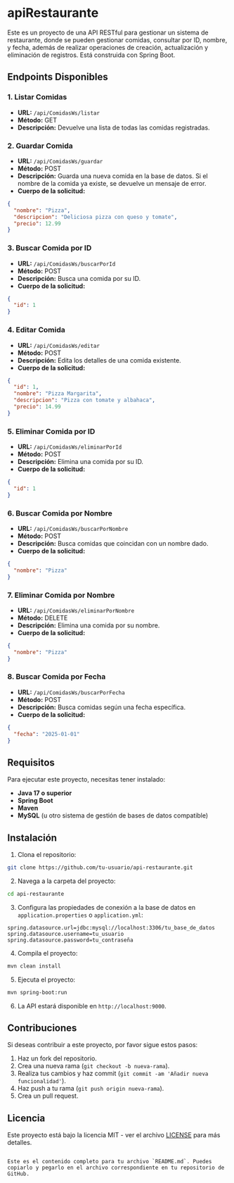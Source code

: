 # apiRestaurante
  

Este es un proyecto de una API RESTful para gestionar un sistema de restaurante, donde se pueden gestionar comidas, consultar por ID, nombre, y fecha, además de realizar operaciones de creación, actualización y eliminación de registros. Está construida con Spring Boot.

## Endpoints Disponibles

### 1. Listar Comidas
- **URL:** `/api/ComidasWs/listar`
- **Método:** GET
- **Descripción:** Devuelve una lista de todas las comidas registradas.

### 2. Guardar Comida
- **URL:** `/api/ComidasWs/guardar`
- **Método:** POST
- **Descripción:** Guarda una nueva comida en la base de datos. Si el nombre de la comida ya existe, se devuelve un mensaje de error.
- **Cuerpo de la solicitud:**
```json
{
  "nombre": "Pizza",
  "descripcion": "Deliciosa pizza con queso y tomate",
  "precio": 12.99
}
```

### 3. Buscar Comida por ID
- **URL:** `/api/ComidasWs/buscarPorId`
- **Método:** POST
- **Descripción:** Busca una comida por su ID.
- **Cuerpo de la solicitud:**
```json
{
  "id": 1
}
```

### 4. Editar Comida
- **URL:** `/api/ComidasWs/editar`
- **Método:** POST
- **Descripción:** Edita los detalles de una comida existente.
- **Cuerpo de la solicitud:**
```json
{
  "id": 1,
  "nombre": "Pizza Margarita",
  "descripcion": "Pizza con tomate y albahaca",
  "precio": 14.99
}
```

### 5. Eliminar Comida por ID
- **URL:** `/api/ComidasWs/eliminarPorId`
- **Método:** POST
- **Descripción:** Elimina una comida por su ID.
- **Cuerpo de la solicitud:**
```json
{
  "id": 1
}
```

### 6. Buscar Comida por Nombre
- **URL:** `/api/ComidasWs/buscarPorNombre`
- **Método:** POST
- **Descripción:** Busca comidas que coincidan con un nombre dado.
- **Cuerpo de la solicitud:**
```json
{
  "nombre": "Pizza"
}
```

### 7. Eliminar Comida por Nombre
- **URL:** `/api/ComidasWs/eliminarPorNombre`
- **Método:** DELETE
- **Descripción:** Elimina una comida por su nombre.
- **Cuerpo de la solicitud:**
```json
{
  "nombre": "Pizza"
}
```

### 8. Buscar Comida por Fecha
- **URL:** `/api/ComidasWs/buscarPorFecha`
- **Método:** POST
- **Descripción:** Busca comidas según una fecha específica.
- **Cuerpo de la solicitud:**
```json
{
  "fecha": "2025-01-01"
}
```

## Requisitos

Para ejecutar este proyecto, necesitas tener instalado:

- **Java 17 o superior**
- **Spring Boot**
- **Maven**
- **MySQL** (u otro sistema de gestión de bases de datos compatible)

## Instalación

1. Clona el repositorio:

```bash
git clone https://github.com/tu-usuario/api-restaurante.git
```

2. Navega a la carpeta del proyecto:

```bash
cd api-restaurante
```

3. Configura las propiedades de conexión a la base de datos en `application.properties` o `application.yml`:

```properties
spring.datasource.url=jdbc:mysql://localhost:3306/tu_base_de_datos
spring.datasource.username=tu_usuario
spring.datasource.password=tu_contraseña
```

4. Compila el proyecto:

```bash
mvn clean install
```

5. Ejecuta el proyecto:

```bash
mvn spring-boot:run
```

6. La API estará disponible en `http://localhost:9000`.

## Contribuciones

Si deseas contribuir a este proyecto, por favor sigue estos pasos:

1. Haz un fork del repositorio.
2. Crea una nueva rama (`git checkout -b nueva-rama`).
3. Realiza tus cambios y haz commit (`git commit -am 'Añadir nueva funcionalidad'`).
4. Haz push a tu rama (`git push origin nueva-rama`).
5. Crea un pull request.

## Licencia

Este proyecto está bajo la licencia MIT - ver el archivo [LICENSE](LICENSE) para más detalles.
```

Este es el contenido completo para tu archivo `README.md`. Puedes copiarlo y pegarlo en el archivo correspondiente en tu repositorio de GitHub.
